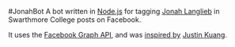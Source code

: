 #JonahBot
A bot written in [Node.js](https://nodejs.org) for tagging [Jonah Langlieb](https://github.com/jzl) in Swarthmore College posts on Facebook.

It uses the [Facebook Graph API](https://developers.facebook.com/docs/graph-api/), and was [inspired by](https://www.facebook.com/SwarthmoreCollege/photos/a.10150561796142132.380095.44667262131/10153898593902132/?type=3&comment_id=10153898683327132) [Justin Kuang](https://github.com/kuangjustin).
